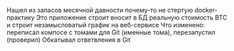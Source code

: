 Нашел из запасов месячной давности почему-то не стертую docker-практику
Это приложение строит вносит в БД реальную стоимость BTC и строит незамысловатый график на веб-сервисе 
Что изменено: переписал компосе с томами для Git (именные тома), перезапустил (проверил)
Обкатывал ответвления в Git